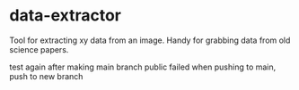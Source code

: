# data-extractor
Tool for extracting xy data from an image. Handy for grabbing data from old science papers.

test again after making main branch public
failed when pushing to main, push to new branch